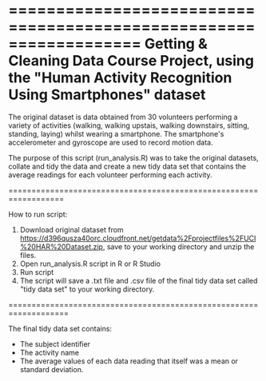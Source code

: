 
==================================================================
Getting & Cleaning Data Course Project, using the
"Human Activity Recognition Using Smartphones" dataset
==================================================================

The original dataset is data obtained from 30 volunteers performing a variety of activities (walking, walking upstais, walking downstairs, sitting, standing, laying) whilst wearing a smartphone. The smartphone's accelerometer and gyroscope are used to record motion data.

The purpose of this script (run_analysis.R) was to take the original datasets, collate and tidy the data and create a new tidy data set that contains the average readings for each volunteer performing each activity.

==================================================================

How to run script:

1. Download original dataset from https://d396qusza40orc.cloudfront.net/getdata%2Fprojectfiles%2FUCI%20HAR%20Dataset.zip, save to your working directory and unzip the files.
2. Open run_analysis.R script in R or R Studio
3. Run script
4. The script will save a .txt file and .csv file of the final tidy data set called "tidy data set" to your working directory.

===================================================================

The final tidy data set contains:
  - The subject identifier
  - The activity name
  - The average values of each data reading that itself was a mean or standard deviation.


